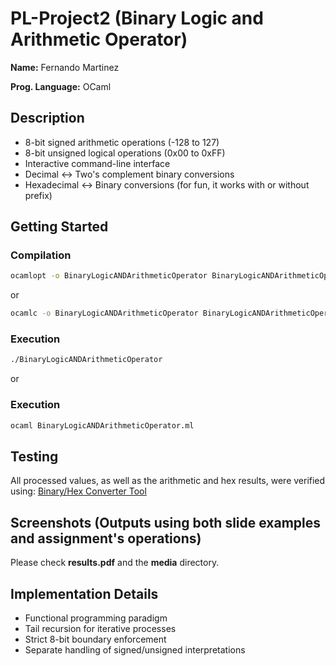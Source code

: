 # PL-Project2 (Binary Logic and Arithmetic Operator)

**Name:** Fernando Martinez

**Prog. Language:** OCaml

## Description
- 8-bit signed arithmetic operations (-128 to 127)
- 8-bit unsigned logical operations (0x00 to 0xFF)
- Interactive command-line interface
- Decimal ↔ Two's complement binary conversions
- Hexadecimal ↔ Binary conversions (for fun, it works with or without prefix)

## Getting Started

### Compilation
```bash
ocamlopt -o BinaryLogicANDArithmeticOperator BinaryLogicANDArithmeticOperator.ml
```

or 

```bash
ocamlc -o BinaryLogicANDArithmeticOperator BinaryLogicANDArithmeticOperator.ml
```

### Execution
```bash
./BinaryLogicANDArithmeticOperator
```

or 

### Execution
```bash
ocaml BinaryLogicANDArithmeticOperator.ml
```

## Testing
All processed values, as well as the arithmetic and hex results, were verified using:
[Binary/Hex Converter Tool](https://www.binaryconvert.com/convert_signed_char.html)

## Screenshots (Outputs using both slide examples and assignment's operations)
Please check **results.pdf** and the **media** directory.


## Implementation Details
- Functional programming paradigm
- Tail recursion for iterative processes
- Strict 8-bit boundary enforcement
- Separate handling of signed/unsigned interpretations
